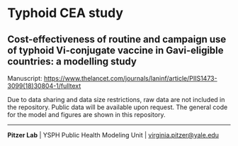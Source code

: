 # Typhoid CEA study
## Cost-effectiveness of routine and campaign use of typhoid Vi-conjugate vaccine in Gavi-eligible countries: a modelling study    
Manuscript: https://www.thelancet.com/journals/laninf/article/PIIS1473-3099(18)30804-1/fulltext 

Due to data sharing and data size restrictions, raw data are not included in the repository. Public data will be available upon request. The general code for the model and figures are shown in this repository.


----------
**Pitzer Lab** | YSPH Public Health Modeling Unit | virginia.pitzer@yale.edu
